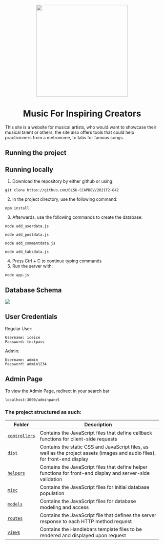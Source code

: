 <p align = "center">
<img src = "https://github.com/DLSU-CCAPDEV/2021T2-G42/blob/Phase-3/dist/images/logo.png" width = "300">
</p>

<div align = "center">
  <h1> Music For Inspiring Creators </h1>
</div>

This site is a website for musical artists, who would want to showcase their musical talent or others, the site also offers tools that could help practicioners from a metronome, to tabs for famous songs.

<h2> Running the project </h2>

## Running locally

1. Download the repository by either github or using:
```
git clone https://github.com/DLSU-CCAPDEV/2021T2-G42
```
2. In the project directory, use the following command:
```
npm install
```
3. Afterwards, use the following commands to create the database:
```
node add_userdata.js
```
```
node add_postdata.js
```
```
node add_commentdata.js
```
```
node add_tabsdata.js
```
4. Press Ctrl + C to continue typing commands
5. Run the server with:
```
node app.js
```

## Database Schema

<img src = "https://github.com/foodequalslife2/SECDEV-WITH-FRAN/blob/milestone1/schema.png">

## User Credentials

Regular User:
```
Username: iceice
Password: testpass
```

Admin:
```
Username: admin
Password: admin1234
```

## Admin Page

To view the Admin Page, redirect in your search bar 
```
localhost:3000/adminpanel
```

### The project structured as such: 

| Folder | Description |
| --- | --- |
| <a href = "https://github.com/foodequalslife2/SECDEV-WITH-FRAN/tree/milestone1/controllers"><code>controllers</code></a> | Contains the JavaScript files that define callback functions for client-side requests |
| <a href = "https://github.com/foodequalslife2/SECDEV-WITH-FRAN/tree/milestone1/dist"><code>dist</code></a> | Contains the static CSS and JavaScript files, as well as the project assets (images and audio files), for front-end display |
| <a href = "https://github.com/foodequalslife2/SECDEV-WITH-FRAN/tree/milestone1/helpers"><code>helpers</code> | Contains the JavaScript files that define helper functions for front-end display and server-side validation | 
| <a href = "https://github.com/foodequalslife2/SECDEV-WITH-FRAN/tree/milestone1/misc"><code>misc</code></a> | Contains the JavaScript files for initial database population |
| <a href = "https://github.com/foodequalslife2/SECDEV-WITH-FRAN/tree/milestone1/models"><code>models</code></a> | Contains the JavaScript files for database modeling and access | 
| <a href = "https://github.com/foodequalslife2/SECDEV-WITH-FRAN/tree/milestone1/routes"><code>routes</code></a> | Contains the JavaScript file that defines the server response to each HTTP method request |
| <a href = "https://github.com/foodequalslife2/SECDEV-WITH-FRAN/tree/milestone1/views"><code>views</code></a> | Contains the Handlebars template files to be rendered and displayed upon request |
